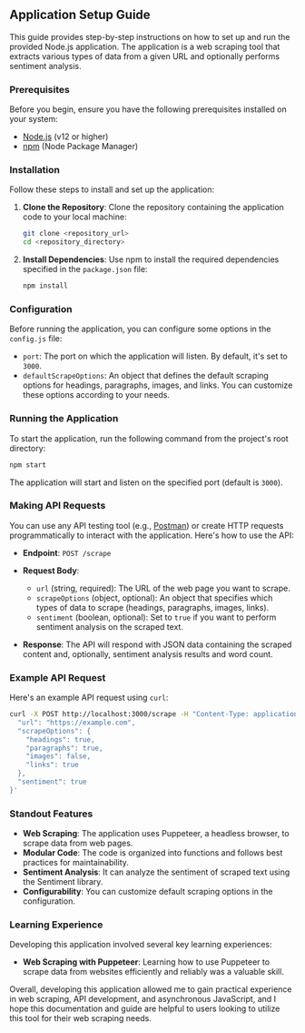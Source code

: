 ## Application Setup Guide

This guide provides step-by-step instructions on how to set up and run the provided Node.js application. The application is a web scraping tool that extracts various types of data from a given URL and optionally performs sentiment analysis.

### Prerequisites

Before you begin, ensure you have the following prerequisites installed on your system:

- [Node.js](https://nodejs.org/) (v12 or higher)
- [npm](https://www.npmjs.com/) (Node Package Manager)

### Installation

Follow these steps to install and set up the application:

1. **Clone the Repository**:
   Clone the repository containing the application code to your local machine:

   ```bash
   git clone <repository_url>
   cd <repository_directory>
   ```

2. **Install Dependencies**:
   Use npm to install the required dependencies specified in the `package.json` file:

   ```bash
   npm install
   ```

### Configuration

Before running the application, you can configure some options in the `config.js` file:

- `port`: The port on which the application will listen. By default, it's set to `3000`.
- `defaultScrapeOptions`: An object that defines the default scraping options for headings, paragraphs, images, and links. You can customize these options according to your needs.

### Running the Application

To start the application, run the following command from the project's root directory:

```bash
npm start
```

The application will start and listen on the specified port (default is `3000`).

### Making API Requests

You can use any API testing tool (e.g., [Postman](https://www.postman.com/)) or create HTTP requests programmatically to interact with the application. Here's how to use the API:

- **Endpoint**: `POST /scrape`

- **Request Body**:
  - `url` (string, required): The URL of the web page you want to scrape.
  - `scrapeOptions` (object, optional): An object that specifies which types of data to scrape (headings, paragraphs, images, links).
  - `sentiment` (boolean, optional): Set to `true` if you want to perform sentiment analysis on the scraped text.

- **Response**: The API will respond with JSON data containing the scraped content and, optionally, sentiment analysis results and word count.

### Example API Request

Here's an example API request using `curl`:

```bash
curl -X POST http://localhost:3000/scrape -H "Content-Type: application/json" -d '{
  "url": "https://example.com",
  "scrapeOptions": {
    "headings": true,
    "paragraphs": true,
    "images": false,
    "links": true
  },
  "sentiment": true
}'
```

### Standout Features

- **Web Scraping**: The application uses Puppeteer, a headless browser, to scrape data from web pages.
- **Modular Code**: The code is organized into functions and follows best practices for maintainability.
- **Sentiment Analysis**: It can analyze the sentiment of scraped text using the Sentiment library.
- **Configurability**: You can customize default scraping options in the configuration.

### Learning Experience

Developing this application involved several key learning experiences:

- **Web Scraping with Puppeteer**: Learning how to use Puppeteer to scrape data from websites efficiently and reliably was a valuable skill.

Overall, developing this application allowed me to gain practical experience in web scraping, API development, and asynchronous JavaScript, and I hope this documentation and guide are helpful to users looking to utilize this tool for their web scraping needs.
